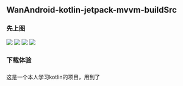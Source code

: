 ## WanAndroid-kotlin-jetpack-mvvm-buildSrc
### 先上图
![](https://i.loli.net/2021/08/02/onSt58elXI46z7r.jpg) ![](https://i.loli.net/2021/08/02/37VZcPj1FyiQvwA.jpg) ![](https://i.loli.net/2021/08/02/eY63wjiAHdgUNGC.jpg) ![](https://i.loli.net/2021/08/02/bPnIDmVRt5eiL2a.jpg)

### 下载体验


### 
这是一个本人学习kotlin的项目，用到了